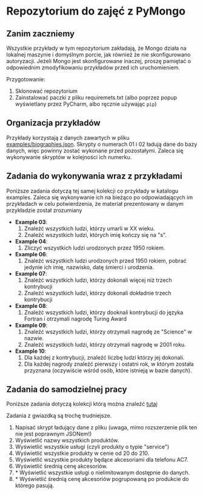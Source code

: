 # Repozytorium do zajęć z PyMongo


## Zanim zaczniemy

Wszystkie przykłady w tym repozytorium zakładają, że Mongo działa na lokalnej maszynie i domyślnym porcie, jak również
że nie skonfigurowano autoryzacji. Jeżeli Mongo jest skonfigurowane inaczej, proszę pamiętać o odpowiednim 
zmodyfikowaniu przykładów przed ich uruchomieniem.

Przygotowanie:
1. Sklonować repozytorium
2. Zainstalować paczki z pliku requiremets.txt (albo poprzez popup wyświetlany przez PyCharm, albo ręcznie używając 
`pip`)

## Organizacja przykładów

Przykłady korzystają z danych zawartych w pliku [examples/biographies.json](examples/biographies.json).
Skrypty o numerach 01 i 02 ładują dane do bazy danych, więc powinny zostać wykonane przed pozostałymi.
Zaleca się wykonywanie skryptów w kolejności ich numerku.

## Zadania do wykonywania wraz z przykładami

Poniższe zadania dotyczą tej samej kolekcji co przykłady w katalogu examples. Zaleca się wykonywanie ich na bieżąco
po odpowiadających im przykładach w celu potwierdzenia, że materiał prezentowany w danym przykładzie został zrozumiany

- **Example 03**: 
  1. Znaleźć wszystkich ludzi, którzy umarli w XX wieku.
  1. Znaleźć wszystkich ludzi, których imię kończy się na "s".
- **Example 04**:
  1. Zliczyć wszystkich ludzi urodzonych przez 1950 rokiem.
- **Example 06**:
  1. Znaleźć wszystkich ludzi urodzonych przed 1950 rokiem, pobrać jedynie ich imię, nazwisko,
     datę śmierci i urodzenia.
- **Example 07**:
  1. Znaleźć wszystkich ludzi, którzy dokonali więcej niż trzech kontrybucji
  2. Znaleźć wszystkich ludzi, którzy dokonali dokładnie trzech kontrybucji
- **Example 08**:
  1. Znaleźć wszystkich ludzi, którzy dooknali kontrybucji do języka Fortran i otrzymali nagrodę Turing Award
- **Example 09**:
  1. Znaleźć wszystkich ludzi, którzy otrzymali nagrodę ze "Science" w nazwie.
  2. Znaleźć wszystkich ludzi, którzy otrzymali nagrodę w 2001 roku.
- **Example 10**:
  1. Dla każdej z kontrybucji, znaleźć liczbę ludzi którzy jej dokonali.
  2. Dla każdej nagrody znaleźć pierwszy i ostatni rok, w którym została przyznana (oczywiście 
     wśród osób, które istnieją w bazie danych).
     
## Zadania do samodzielnej pracy

Poniższe zadania dotyczą kolekcji którą można znaleźć [tutaj](https://github.com/ozlerhakan/mongodb-json-files/blob/master/datasets/products.json)

Zadania z gwiazdką są trochę trudniejsze.

1. Napisać skrypt ładujący dane z pliku (uwaga, mimo rozszerzenie plik ten nie jest poprawnym JSONem!)
1. Wyświetlić nazwy wszystkich produktów.
2. Wyświetlić wszystkie usługi (czyli produkty o typie "service")
3. Wyświetlić wszystkie produkty w cenie od 20 do 210.
4. Wyświetlić wszystkie produkty będące akcesoriami dla telefonu AC7.
5. Wyświetlić średnią cenę akcesoriów.
5. \* Wyświetlić wszystkie usługi o nielimitowanym dostępnie do danych.
6. \* Wyświetlić średnią cenę akcesoriów pogrupowaną po produkcie do którego pasują.

